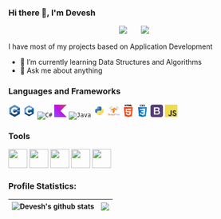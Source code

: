 ### Hi there 👋, I'm Devesh
<p align="center">
  <a href="https://www.deveshbhatla.com/"><img height="32px" src="https://img.shields.io/badge/Portfolio-000000?style=for-the-badge&logo=About.me&logoColor=white&color=1a1b27"/></a>
  &#8287;&#8287;&#8287;&#8287;&#8287;
  <a href="https://www.linkedin.com/in/deveshbhatla/"><img height="32px" src="https://img.shields.io/badge/LinkedIn-0077B5?style=for-the-badge&logo=linkedin&logoColor=white&color=1a1b27"/></a>
</p>

I have most of my projects based on Application Development 
- 🌱 I’m currently learning Data Structures and Algorithms
- 💬 Ask me about anything

### Languages and Frameworks

<code><img height="25" alt="C++" src="https://raw.githubusercontent.com/github/explore/180320cffc25f4ed1bbdfd33d4db3a66eeeeb358/topics/cpp/cpp.png"></code>
<code><img height="25" alt="C" src="https://raw.githubusercontent.com/github/explore/f3e22f0dca2be955676bc70d6214b95b13354ee8/topics/c/c.png"></code>
<code><img height="25" alt="C#" src="https://img.icons8.com/color/48/000000/c-sharp-logo.png"></code>
<code><img height="25" alt="Kotlin" src="https://raw.githubusercontent.com/github/explore/f3e22f0dca2be955676bc70d6214b95b13354ee8/topics/kotlin/kotlin.png"></code>
<code><img height="25" alt="Java" src="https://img.icons8.com/color/100/000000/java-coffee-cup-logo.png"></code>
<code><img height="25" alt="Python" src="https://raw.githubusercontent.com/github/explore/80688e429a7d4ef2fca1e82350fe8e3517d3494d/topics/python/python.png"></code>
<code><img height="25" alt="TensorFlow" src="https://raw.githubusercontent.com/github/explore/80688e429a7d4ef2fca1e82350fe8e3517d3494d/topics/tensorflow/tensorflow.png"></code>
<code><img height="25" alt="HTML" src="https://raw.githubusercontent.com/github/explore/80688e429a7d4ef2fca1e82350fe8e3517d3494d/topics/html/html.png"></code>
<code><img height="25" alt="CSS" src="https://raw.githubusercontent.com/github/explore/80688e429a7d4ef2fca1e82350fe8e3517d3494d/topics/css/css.png"></code>
<code><img height="25" alt="BootStrap" src="https://raw.githubusercontent.com/github/explore/80688e429a7d4ef2fca1e82350fe8e3517d3494d/topics/bootstrap/bootstrap.png"></code>
<code><img height="25" alt="JavaScript" src="https://raw.githubusercontent.com/github/explore/80688e429a7d4ef2fca1e82350fe8e3517d3494d/topics/javascript/javascript.png"></code>

### Tools
<p>
<img height="38px" width="38px" src="https://img.icons8.com/color/48/000000/visual-studio-code-2019.png"/>
<img height="38px" width="38px" src="https://img.icons8.com/color/48/null/visual-studio--v2.png"/>
<img height="38px" width="38px" src="https://img.icons8.com/fluency/48/000000/unity.png"/>        
<img height="38px" width="38px" src="https://img.icons8.com/color/48/000000/unreal-engine.png"/>
<img img height="38px" width="38px" src="https://img.icons8.com/color/48/null/android-studio--v2.png"/>
</p>
        
### Profile Statistics: 

| <a><img align="center" src="https://github-readme-streak-stats.herokuapp.com?user=deveshbhatla&theme=rising-sun&hide_border=true" alt="Devesh's github stats" /></a> | <a><img align="center" src="https://github-readme-stats.vercel.app/api/top-langs/?username=deveshbhatla&layout=compact&theme=transparent&hide_border=true" /></a> |
| ------------- | ------------- |

<!---
<p align="center">
   
![Devesh's github stats](https://github-readme-stats.vercel.app/api?username=Deveshbhatla&theme=tokyonight&hide=stars&show_icons=true&count_private=true&include_all_commits=true)
![Devesh's github stats](https://github-readme-stats.vercel.app/api/top-langs/?username=Deveshbhatla&layout=compact&card_width=250&card_height=180&theme=tokyonight)
</p>


| <a><img align="center" src="https://github-readme-stats.vercel.app/api?username=deveshbhatla&show_icons=true&include_all_commits=true&theme=tokyonight&hide_border=true" alt="Devesh's github stats" /></a> | <a><img align="center" src="https://github-readme-stats.vercel.app/api/top-langs/?username=deveshbhatla&layout=compact&theme=tokyonight&hide_border=true" /></a> |
| ------------- | ------------- |

-->

<!--
**Deveshbhatla/Deveshbhatla** is a ✨ _special_ ✨ repository because its `README.md` (this file) appears on your GitHub profile.

Here are some ideas to get you started:

- 🔭 I’m currently working on ...
- 🌱 I’m currently learning ...
- 👯 I’m looking to collaborate on ...
- 🤔 I’m looking for help with ...
- 💬 Ask me about ...
- 📫 How to reach me: ...
- 😄 Pronouns: ...
- ⚡ Fun fact: ...
-->
